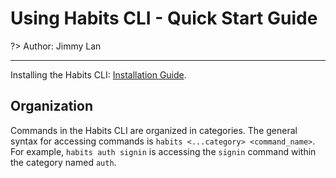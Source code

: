 # Using Habits CLI - Quick Start Guide

?> Author: Jimmy Lan

---

Installing the Habits CLI: [Installation Guide](installation.md).

## Organization

Commands in the Habits CLI are organized in categories. The general syntax for accessing commands
is `habits <...category> <command_name>`. For example, `habits auth signin` is accessing the `signin` command within the
category named `auth`.


